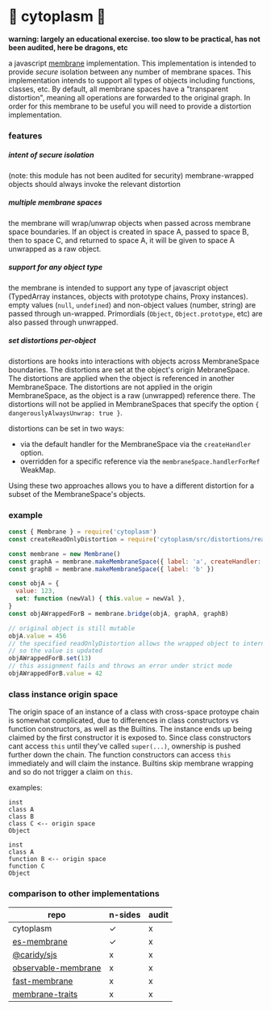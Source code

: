 # 🦠 cytoplasm 🔬

**warning: largely an educational exercise. too slow to be practical, has not been audited, here be dragons, etc**

a javascript [membrane](https://tvcutsem.github.io/membranes) implementation.
This implementation is intended to provide *secure* isolation between any number of membrane spaces.
This implementation intends to support all types of objects including functions, classes, etc.
By default, all membrane spaces have a "transparent distortion", meaning all operations are forwarded to the original graph.
In order for this membrane to be useful you will need to provide a distortion implementation.

### features

##### intent of secure isolation
(note: this module has not been audited for security)
membrane-wrapped objects should always invoke the relevant distortion

##### multiple membrane spaces
the membrane will wrap/unwrap objects when passed across membrane space boundaries.
If an object is created in space A, passed to space B, then to space C, and returned to space A, it will be given to space A unwrapped as a raw object.

##### support for any object type
the membrane is intended to support any type of javascript object (TypedArray instances, objects with prototype chains, Proxy instances). empty values (`null`, `undefined`) and non-object values (number, string) are passed through un-wrapped. Primordials (`Object`, `Object.prototype`, etc) are also passed through unwrapped.

##### set distortions per-object
distortions are hooks into interactions with objects across MembraneSpace boundaries. The distortions are set at the object's origin MebraneSpace. The distortions are applied when the object is referenced in another MembraneSpace. The distortions are not applied in the origin MembraneSpace, as the object is a raw (unwrapped) reference there. The distortions will not be applied in MembraneSpaces that specify the option `{ dangerouslyAlwaysUnwrap: true }`.

distortions can be set in two ways:
- via the default handler for the MembraneSpace via the `createHandler` option.
- overridden for a specific reference via the `membraneSpace.handlerForRef` WeakMap.

Using these two approaches allows you to have a different distortion for a subset of the MembraneSpace's objects.


### example

```js
const { Membrane } = require('cytoplasm')
const createReadOnlyDistortion = require('cytoplasm/src/distortions/readOnly')

const membrane = new Membrane()
const graphA = membrane.makeMembraneSpace({ label: 'a', createHandler: createReadOnlyDistortion })
const graphB = membrane.makeMembraneSpace({ label: 'b' })

const objA = {
  value: 123,
  set: function (newVal) { this.value = newVal },
}
const objAWrappedForB = membrane.bridge(objA, graphA, graphB)

// original object is still mutable
objA.value = 456
// the specified readOnlyDistortion allows the wrapped object to internally mutate itself
// so the value is updated
objAWrappedForB.set(13)
// this assignment fails and throws an error under strict mode
objAWrappedForB.value = 42
```

### class instance origin space

The origin space of an instance of a class with cross-space protoype chain is somewhat complicated, due to differences in class constructors vs function constructors, as well as the Builtins.
The instance ends up being claimed by the first constructor it is exposed to. Since class constructors cant access `this` until they've called `super(...)`, ownership is pushed further down the chain. The function constructors can access `this` immediately and will claim the instance. Builtins skip membrane wrapping and so do not trigger a claim on `this`.

examples:

```
inst
class A
class B
class C <-- origin space
Object
```

```
inst
class A
function B <-- origin space
function C
Object
```


### comparison to other implementations

repo  | n-sides  | audit
---|---|---
cytoplasm  | ✓ | x
[es-membrane][es-membrane]  | ✓ | x
[@caridy/sjs][@caridy/sjs]  | x | x
[observable-membrane][observable-membrane]  | x | x
[fast-membrane][fast-membrane]  | x | x
[membrane-traits][membrane-traits]  | x | x


[es-membrane]: https://github.com/ajvincent/es-membrane "es-membrane"
[@caridy/sjs]: https://github.com/caridy/secure-javascript-environment/ "secure-javascript-environment"
[observable-membrane]: https://github.com/salesforce/observable-membrane "observable-membrane"
[fast-membrane]: https://github.com/pmdartus/fast-membrane "fast-membrane"
[membrane-traits]: https://github.com/Gozala/membrane-traits "membrane-traits"
